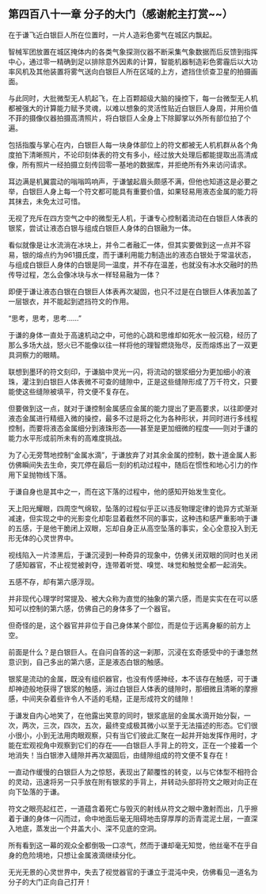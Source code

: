 ## 第四百八十一章 分子的大门（感谢舵主打赏~~）
在于谦飞近白银巨人所在位置时，一片人造彩色雾气在城区内飘起。

智械军团放置在城区掩体内的各类气象探测仪器不断采集气象数据而后反馈到指挥中心，通过零一精确到足以排除意外因素的计算，智能机器制造彩色雾霾后以大功率风机及其他装置将雾气送向白银巨人所在区域的上方，遮挡住侦查卫星的拍摄画面。

与此同时，大批微型无人机起飞，在上百颗超级大脑的操控下，每一台微型无人机都被强大的计算能力赋予灵魂，以难以想象的灵活性贴近白银巨人身周，并用价值不菲的摄像仪器拍摄高清照片，将白银巨人全身上下除脚掌以外所有部位拍了个遍。

包括指腹与掌心在内，白银巨人每一块身体部位上的符文都被无人机机群从各个角度拍下清晰照片，不论印刻体表的符文有多小，经过放大处理后都能提取出高清成像，所有照片一经拍摄立刻传回零一基地的数据库，并拒绝所有外来访问请求。

耳边满是机翼震动的嗡嗡鸣响声，于谦皱起眉头颇感不满，但他也知道这是必要之举，白银巨人身上每一个符文都可能具有重要价值，如果轻易用液态金属的能力将其抹去，未免太过可惜。

无视了充斥在四方空气之中的微型无人机，于谦专心控制着流动在白银巨人体表的银浆，尝试让液态白银与组成白银巨人身体的白银融为一体。

看似就像是让水流淌在冰块上，并令二者融汇一体，但其实要做到这一点并不容易，银的熔点约为961摄氏度，而于谦利用能力制造出的液态白银处于常温状态，与组成白银巨人身体的白银是同一温度，并不存在温差，也就没有冰水交融时的热传导过程，怎么会像冰块与水一样轻易融为一体？

即便于谦让液态白银在白银巨人体表再次凝固，也只不过是在白银巨人体表加盖了一层银衣，并不能起到遮挡符文的作用。

“思考，思考，思考……”

于谦的身体一直处于高速机动之中，可他的心跳和思维却如死水一般沉稳，经历了那么多场大战，怒火已不能像以往一样将他的理智燃烧殆尽，反而熔炼出了一双更具洞察力的眼睛。

联想到墨环的符文刻印，于谦脑中灵光一闪，将流动的银浆细分为更加细小的液珠，灌注到白银巨人体表微不可查的缝隙中，正是这些缝隙形成了万千符文，只要能使这些缝隙被填平，符文便不复存在。

但要做到这一点，就对于谦控制金属感应金属的能力提出了更高要求，以往即便对液态金属进行精细入微的操控，最多不过是将之化为各种形状，并同时进行多线程控制，而要将液态金属细分到液珠形态——甚至是更加细微的程度——则对于谦的能力水平形成前所未有的高难度挑战。

为了心无旁骛地控制“金属水滴”，于谦放弃了对其余金属的控制，数十道金属人影仿佛瞬间失去生命，突兀停在最后一刻的机动过程中，随后在惯性和地心引力的作用下呈抛物线下落。

于谦自身也是其中之一，而在这下落的过程中，他的感知开始发生变化。

天上阳光耀眼，四周空气绵软，坠落的过程似乎正以违反物理定律的诡异方式渐渐减速，但实现之中的光影变化却彰显着截然不同的事实，这种违和感严重影响于谦的五感，于是他干脆闭上双眼，忘却自身正从高空坠落的事实，全心全意投入到无形无体的心灵世界中。

视线陷入一片漆黑后，于谦沉浸到一种奇异的现象中，仿佛关闭双眼的同时也关闭了感知器官，不止视觉被剥夺，连带着听觉、嗅觉、味觉和触觉全都一起消失。

五感不存，却有第六感浮现。

并非现代心理学时常提及、被大众称为直觉的抽象的第六感，而是实实在在可以感知可以控制的第六感，仿佛自己的身体多了一个器官。

但奇怪的是，这个器官并非位于自己身体某个部位，而是位于远离身躯的前方上空。

前面是什么？是白银巨人。在自问自答的这一刹那，沉浸在玄奇感受中的于谦忽然意识到，自己多出的第六感，正是液态白银的触感。

银浆是流动的金属，既没有组织器官，也没有传感神经，本不该存在触感，可于谦却神迹般地获得了银浆的触感，淌过白银巨人体表的缝隙时，那细微且清晰的摩擦感，中间夹杂着些许令人不适的毛糙，正是形成符文的缝隙！

于谦发自内心地笑了，在他露出笑意的同时，银浆底层的金属水滴开始分裂，一次，两次，三次，四次，五次，最终变成极其微小以至于无法描述的形态。它们很小很小，小到无法用肉眼观察，只有当它们彼此汇聚在一起并开始发挥作用时，才能在宏观视角中观察到它们的存在——白银巨人手背上的符文，正在一个接着一个地消失！当白银渗入缝隙并再次凝固后，由缝隙组成的符文便不复存在！

一直动作缓慢的白银巨人为之惊怒，表现出了颠覆性的转变，以与它体型不相符合的灵动，迅速将另一只手放在附有银浆的手背上，并转动头部将符文之眼对向正在向下坠落的于谦。

符文之眼亮起红芒，一道蕴含着死亡与毁灭的射线从符文之眼中激射而出，几乎擦着于谦的身体一闪而过，命中地面后毫无阻碍地击穿厚厚的沥青混泥土层，一直深入地底，蒸发出一个井盖大小、深不见底的空洞。

所有看到这一幕的观众全都倒吸一口凉气，然而于谦却毫无知觉，他丝毫不在乎自身的危险境地，只想让金属液滴继续分化。

无光无景的心灵世界中，失去了视觉器官的于谦立于混沌中央，仿佛看见一道名为分子的大门正向自己打开！

